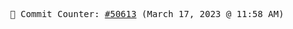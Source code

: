 <p align="center">
    <samp>
        📮 Commit Counter: <a href="https://github.com/Javascript-void0/Javascript-void0/commits/main">#50613</a> (March 17, 2023 @ 11:58 AM)
    </samp>
</p>